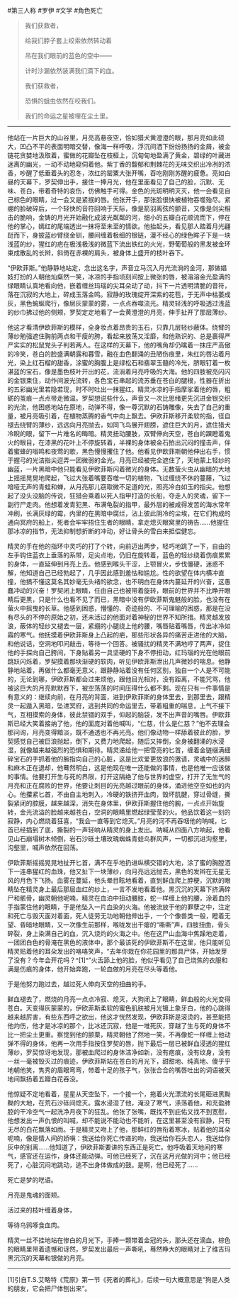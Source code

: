 #第三人称 #罗伊 #文学 #角色死亡

> 
> 我们获救者，
>
> 给我们脖子套上绞索依然转动着
>
> 吊在我们眼前的蓝色的空中——
>
> 计时沙漏依然装满我们滴下的血。
>
> 我们获救者，
>
> 恐惧的蛆虫依然在咬我们。
>
> 我们的命运之星被埋在尘土里。
> 

---

他站在一片巨大的山谷里，月亮高悬夜空，恰如猎犬黄澄澄的眼，那月亮如此硕大，凹凸不平的表面明暗交替，像海一样呼吸，浮沉间洒下纷纷扬扬的金屑，被金链花贪婪地汲取着，蜜做的花瓣坠在枝桠上，沉甸甸地盈满了黄金，碧绿的叶藏进迷离的幽光，一动不动地窥伺着他。紫丁香的馥郁和荆棘花的无味交织出冷冽的浓香，吵醒了低垂着头的忍冬，浓红的罂粟大张开嘴，吞吃刚刚苏醒的疲惫。亮如白昼的天幕下，罗契伸出手，接住一捧月光，他在里面看见了自己的脸，沉默、无味、苍白，带着奇特的哀伤，仿佛触手可得。金色的光斑明明灭灭，他一会看见自己棕色的眼睛，过一会又是紧抿的唇。他张开手，那张脸很快被植物吞噬殆尽。紧绷的脸破碎后，一个轻快的音符回响于天际，像是箭羽离弦的颤音，又像是剑尖相击的脆响，金铸的月光开始融化成波光粼粼的河，细小的五瓣白花顺流而下，停在他的掌心，嫣红的尾端透出一抹将至未至的情欲。他抬起头，看见那人踏着月光翩跹而下，身披蓝纱臂绕金钏，腰间缠着极细的银链，漫不经心的绿色眸子下是一块浅蓝的纱，猩红的疤在极浅极浅的微蓝下流出铁红的火光，野葡萄般的黑发被金环束成散乱的长辫，斜倚在赤裸的肩头，被身体上盛开的枝叶吞下。

“伊欧菲斯。”他静静地站定，念出这名字，声音立马沉入月光流淌的金河，那做娼妓打扮的人朝他灿粲然一笑，冰凉的手指顷刻间按上微张的唇，被溶溶金光盈满的绿眼睛认真地看向他，嵌着缠丝玛瑙的尖耳朵动了动，抖下一片透明清脆的音符，落在沉寂的大地上，碎成玉落金鸣。寂静的玫瑰绽开深紫的花苞，于无声中枯萎成灰，黑色蜿蜒爬行，像层灰蒙蒙的雾，一点点吞噬流光。精灵轻浅的呼吸透过浅蓝的纱巾拂过他的侧颊，罗契定定地看了一会黄澄澄的月亮，伸手扯开了那层薄纱。

他这才看清伊欧菲斯的模样，全身妆点着昂贵的玉石，只靠几层轻纱蔽体。绕臂的薄纱勉强遮住胸前两点和干瘦的胯，看起来放荡又淫靡，和他熟识的、总是裹得严严实实的松鼠党头子判若两人。在这样的天幕下，他的嘴角却仍噙着一抹庄严高傲的冷笑，苍白的脸盛满朝露和暮雪，融在血色翻涌的丑陋伤痕里，朱红的唇沾着月光，染上红石榴的甜香，涂蜜的胸腹上是绿松石和翡翠玉髓的冷光，脐眼钉着一枚湛蓝的宝石，像是墨色枝叶开出的花，流淌着月亮呼吸的大海。他的四肢被亮闪闪的金银束住，动作间波光流转，各色宝石串起的流苏垂在苍白的腿根，性器在折出的五彩幽光里若隐若现，时不时吐出一抹猩红。精灵冰凉的手指摩挲着他的唇，粗砺的茧痕一点点带走微温。罗契想说些什么，声音又一次比思绪更先沉进金银交织的光流，他困惑地站在原地，动弹不得，像一尊沉默的石铸雕像，失去了自己的重量，被月亮吸引着，在植物蒸腾的香气中向上飘去。伊欧菲斯移开柔软的指，径自褪去绕臂的薄纱，远远向月亮抛去，如同飞鸟展开翅膀，遮住巨大的月，遮住猎犬冷睨的眼，留下一片难名的晦暗。精灵扭动腰肢，双臂伸向天空，苍白的踝瞪着鬼火的眼目，在漆黑的花叶上不停旋转着，半裸的身体被金石拍出沉闷的撞击声，伴着蜜蜂的嗡鸣和夜莺的歌，黑色慢慢攫住了他。他看见伊欧菲斯朝他伸出右手，惯于握弓的光洁指尖逗弄一团微弱的金光。月亮已经被完全遮住了，天地蒙上轻纱的幽蓝，一片黑暗中他只能看见伊欧菲斯闪着微光的身体。无数萤火虫从幽暗的大地上摇摇晃晃地爬起，飞过大张着嘴要吞噬一切的植物，飞过缠绕不休的蔓藤，飞过喑哑无声的青蛙和蝉，从月亮那儿窃取微不足道的光，照亮冷白如玉的指尖。他想起了没头没脑的传说，狂猎会乘着以死人指甲打造的长船，夺走人的灵魂，留下一副行尸走肉。他想着发青犯黑、布满龟裂的指甲，最外层的被咸得发苦的海水常年冲刷，长满灰绿的霉，内里的在黑暗中腐烂，沾上彼此阴冷的尘埃，在它们构成的通向冥府的船上，死者会牢牢捂住生者的眼睛，拿走熄灭眼窝里的祷告……他握住那冰凉的指节，无法抑制想折断的冲动，好让骨头的雪白来抵偿健忘。

精灵的手在他的指环中灵巧的打了个转，向前迈出两步，轻巧地跳了一下，自由的左手钩住蓝衣上垂落的系带，足尖点地，仍旧在旋转着，蓝色的轻纱绕着伤痕累累的身体，一直延伸到月亮上去。他感到喉头干涩，上颚冒火，步伐僵硬，迷惑不解，他知道自己已经勃起了，几乎因此感到羞怯和尴尬。性的欲望在体内横冲直撞，他搞不懂这莫名其妙毫无头绪的欲念，也不明白在身体内蔓延开的兴奋，这愚蠢冲动的兴奋！罗契闭上眼睛，任由自己也被带着旋转，眼前的世界并不比睁开眼睛后更黑，只是什么也看不见了而已，黑暗中没有伊欧菲斯鬼魅般的脸，也没有在萤火中摇曳的长草。他感到困惑，懵懂的、奇迹般的、不可理喻的困惑，那是在没有尽头的不停的原始之初，还未活过的他面对着神秘的世界不知所措。精灵越发放浪，蔽体的轻纱又褪去一层，紧绷的小腿绕上他的腰，嘴唇贴着嘴唇，传出冰冷如霜的寒气。他抚摸着伊欧菲斯身上凸起的疤，那些形状各异的痛苦走进他的大脑，和他说话，空洞地叩问敲击，等待一个回答。被骚扰的精灵不满地哼了两声，捉住他的手探向自己胯间，下身贴着另一具坚硬的下身不停扭动，红玛瑙的光在他眼前跳跃闪烁着，罗契摸着那块渐硬的软肉，听见伊欧菲斯泄出几声微妙的喘息。他静静地站着，再做什么都毫无意义，跟静静站着没有任何区别，独自一个人是不可能的，无论到哪，伊欧菲斯都会过来烦他，跟他目光相对，没有距离，不能咒骂，他被这巨大的月亮默默吞下，被空荡荡的时间压得什么都不剩。现在只有一件事情是有意义的：继续向前，在月亮的背面，进到伊欧菲斯的身体里去，到那里去，跟精灵一起遁入黑暗，坠进冥府，逃到共同的命运里去，带着粗重的喘息，上气不接下气，互相摸索的身体，彼此禁锢的双手，仰起的脑袋，发不出声音的嘴唇。伊欧菲斯已经大笑着接纳了他，他的面庞对着他喊叫，“仁慈，什么是仁慈？”他不去理会那问询，月亮变得黯淡，既不通透也不再光亮。他们像动物一样舔着彼此的脸，罗契感觉自己被巨浪抛起，倒下，又费力地爬起，随后又摔倒，全身被翻涌的水浸湿，就像越来越强烈的恐惧和期待。精灵递给他一把雪亮的匕首，缠着金链缀满细碎宝石的手抓着他的腕指向自己的心脏，这是比欢爱更放浪的邀请，灵魂中的迷醉和麻木正在退却，他蓦然明白，这是他现在唯一还能做的事情，也是他唯一应该做的事情。他要打开生与死的界限，打开这隔绝了他与世界的虚空，打开了无生气的月亮和正在腐败的世界，他要让刺目的光亮越过眼前的身体，涌进他空空如也的内心。他攥紧匕首，不由自主地刺入，冷硬的铁挤开血肉，毁坏肌腱，穿过骨缝，撕裂紧闭的腔膜，越来越深，消失在身体里，伊欧菲斯握住他的腕，一点点开始旋转，金光流溢的脸越来越苍白，空洞的眼睛里燃起绿莹莹的火。他品饮着这一刻的寂静，内心燃烧着狂喜，“我会一直等到它熄灭。”月亮的河不再吞咽他的呐喊，匕首已经插到了底，撕裂的一声轻响从精灵的身上发出。呐喊从四面八方响起，他看见山石崩塌树木倾倒，岩石沙砾土壤玫瑰蜘蛛青蛙鸟群风声，一切都沉进沟壑里，沟壑里，喊声依然在回荡。

伊欧菲斯摇摇晃晃地扯开匕首，满不在乎地扔进纵横交错的大地，涂了蜜的胸膛洒下一连串猩红的血珠，他又扯下一块薄纱，向月亮远远抛去，黑色的发辫在无星无风的月色下飞扬。血雾在蔓延，他头晕目眩地看着，直到鲜血爬上脖梗，沉默的眼睛坠在精灵身上最后那层血红的纱上，一言不发地看着他。黑沉沉的天幕下挤满碎尸和骸骨，幽灵朝他呢喃，精灵在血泊中扭动腰肢，蛇一样缠上他的腰，涂着血的手指蒙住他的眼睛，于是他坠入一片血染的火海。他被流放于他的罪孽之中，注定和死亡与毁灭面对着面，死人徒劳无功地朝他伸出手，一个个像兽类一般，瞪着无望、昏暗地眼睛，又一次像生前那样，喉咙发出干瘪的“嘶嘶”声，四肢扭曲，骨头碎裂，身上染满自己的血，沉入烧灼的火海之中。他在这尸山血海中焦躁地走着，一团团白色的骨淹在黑色的液体中，那个最该死的伊欧菲斯不在这里，他只能听见精灵贴着他的耳朵发出的咯咯笑声，“去年你栽在你花园里的那具尸体，开始发芽了没有？今年会开花吗？^[1]^”火舌舔上他的脸，他似乎看见了自己烧焦的衣服和满是伤痕的身体，他开始奔跑，一轮血做的月亮在尽头等着他。

于是他努力跑过去，越过死人伸向天空的扭曲的手。

鲜血褪去了，燃烧的月亮一点点冷寂、熄灭，大狗闭上了眼睛，鲜血般的火光变得苍白。天变得灰蒙蒙的，伊欧菲斯柔软的蜜色肌肤被月光镀上象牙白，他的心跳得越来越厉害，有些东西呼之欲出，他这才恍然发现，伊欧菲斯是滚烫的，甚至能把他灼伤，他才是冰凉的那个，比冰还沉寂，他是一堆死灰，穿越了生与死的身体不比一把尘土更重。察觉到他的颤栗，精灵朝他了然地一笑，不再像蛇一样缠上他动弹不得的身体，他再一次用手指按住罗契的唇，抛下最后一层已被鲜血浸透的猩红薄纱，罗契惊讶地发现，那被血爬过的身体洁净如新，没有疤痕，没有纹身，没有一丝一毫被毁灭过的痕迹，伊欧菲斯站在苍白的月光下，甜甜地、纯真地、傻乎乎地朝他笑，隽秀的眉眼弯弯，带着十足的孩子气，张张合合的嘴唇吐出的词语被天地间飘扬着五瓣白花吞没。

他惊疑不定地看着，星星从天空坠下，一个接一个，拖着火光漂流的长尾砸进黑黝黝的大地，在荒石沙砾间熄灭。露水浸湿了他，淹没了寒气，涤荡着他，和充盈肺腔的干冷空气一起洗净月夜下的狂乱。他张了张嘴，既找不到庇佑又找不到宽慰，他想发出一声仇恨的叫喊，却不能说不能动也不能听，在这里甚至没有寂静，只有无尽的白花飘落如雨。于是精灵又吻上了他，那鲜红的唇衔着寒冰，贴着他的耳朵呢喃，像是情人间的娇嗔：我送给你死亡传递的吻，我送给你石头恋人，我送给你灰中的别离……他知道了，伊欧菲斯要讲的东西正是死亡。他呼吸着天地间的寒气，感官还在运作，身体还能动弹。可他已经死了，沉在这月光做的河中；他已经死了，心脏沉闷地跳动，逃不出身体做成的鼓。是啊，他已经死了……

死亡是梦的呓语。

月亮是鬼魂的面颊。

活过来的枝叶缠着身体，

等待乌鸦啄食血肉。

精灵一丝不挂地站在惨白的月光下，手捧一颗带着金冠的头，那头还在滴血，棕色的眼睛里带着遗憾和讶然，罗契发出最后一声嘶吼，蓦然睁大的眼睛对上了维吉玛黑沉沉的天幕和银做的月亮。

---

[1]引自T.S.艾略特《荒原》第一节《死者的葬礼》，后续一句大概意思是“狗是人类的朋友，它会把尸体刨出来”。
